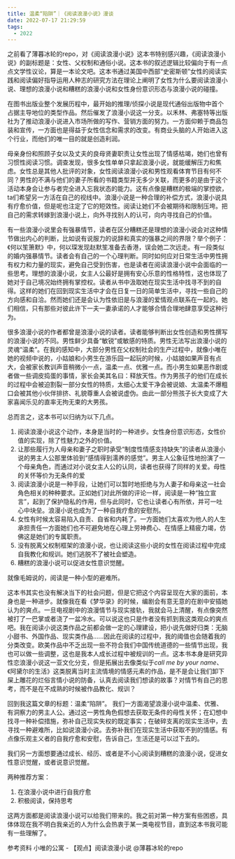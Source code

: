 ```yaml
---
title: 温柔“陷阱”｜《阅读浪漫小说》漫谈
date: 2022-07-17 21:29:59
tags:
  - 2022
---
```


之前看了薄暮冰轮的repo，对《阅读浪漫小说》这本书特别感兴趣，《阅读浪漫小说》的副标题是：女性、父权制和通俗小说。这本书的叙述逻辑比较偏向于有一点点文学性议论，算是一本论文吧。这本书通过美国中西部“史密斯顿”女性的阅读实践和阅读偏好指导运用人种志的研究方法在理论上阐明了女性为什么要阅读浪漫小说、理想的浪漫小说和糟糕的浪漫小说和女性身份意识形态与浪漫小说的碰撞。

在图书出版业整个发展历程中，最开始的推理/侦探小说是现代通俗出版物中首个占据主导地位的类型作品。然后催发了浪漫小说这一分支。以禾林、弗塞特等出版社为了推动浪漫小说进入市场所做的写作、营销方面的努力。一方面仰赖于商品包装和宣传，一方面也是得益于女性信念和需求的改变。有商业头脑的人开始进入这个行业，而他们的唯一目的就是创造利润。

母亲身份和照顾子女以及丈夫的良母贤妻职责让女性出现了情感枯竭，她们也曾有习惯性阅读习惯。调查发现，很多女性单单只拿起浪漫小说，就能缓解压力和焦虑。女性总是其他人批评的对象，女性阅读浪漫小说和男性观看体育节目有何不同？男性的不满与他们的妻子所看的书籍类型并无多少关联，而更多的是由于这个活动本身会让参与者完全进入忘我状态的能力。这有点像是糟糕的极端的掌控欲，ta们希望另一方活在自己的视线中。浪漫小说是一种合理的补偿方式，浪漫小说具有疗愈价值，但是呢也注定了它的短效性。阅读让她们不会被期待和限制压垮。把自己的需求转嫁到浪漫小说上，向外寻找别人的认可，向内寻找自己的价值。

有一些浪漫小说里会有强暴情节，读者在区分糟糕还是理想的浪漫小说会对这种情节做出内心的判断，比如说有说服力的说辞和真实的强暴之间的界限？举个例子：《何以笙箫默》中，何以琛发现赵默笙准备去香港，误会她二次远走。有一段类似的婚内强暴情节。读者会有自己的一个心理判断。同时如何应对日常生活中男性拥有权力和力量的现实，避免自己受到伤害，也是读者在阅读浪漫小说中会面临的一些思考。理想的浪漫小说，女主人公最好是拥有安心乐意的性格特性，这也体现了她对于自己境况始终拥有掌控权。读者从书中汲取她在现实生活中找寻不到的自得。这样的她们在回到现实生活中才会在日复一日的简单生活中，寻找一些自己的方向感和自洽。然而她们还是会认为性依旧是与浪漫的爱情观点联系在一起的。她们相信，只有那些对彼此许下一夫一妻承诺的人才能够合情合理地肆意享受这种行为。

很多浪漫小说的作者都曾是浪漫小说的读者。读者能够判断出女性创造和男性撰写的浪漫小说的不同。男性鲜少具备“敏锐”或敏感的特质。男性无法写出浪漫小说的灵魂“温柔”。在我的感知中，大部分男性在父权制社会的生产过程中，就像小唯在她的视频中说的，小姑娘和小男生在游乐园一起玩的时候，小姑娘如果声音有点大，会被家长教训声音稍微小一点，温柔一点、优雅一点。而小男生如果恶作剧或者做一些调皮捣蛋的事情，家长会美其名曰：释放天性。作为男孩子的他们在成长的过程中会被迫割裂一部分女性的特质，太细心太爱干净会被说娘、太温柔不爆粗口会被其他小伙伴排挤、礼貌尊重人会被说虚伪。由此一部分熊孩子长大变成了大家喜闻乐见的直率无拘无束的大男孩。

总而言之，这本书可以归纳为以下几点。
1. 阅读浪漫小说这个动作，本身是当时的一种进步。女性身份意识形态，女性价值的实现，除了性魅力之外的价值。
2. 让那些履行为人母亲和妻子之职时承受“制度性情感支持缺失”的读者从浪漫小说的男主人公那里体验到“感情得到濡养的感觉”。男主人公象征性地扮演了一个母亲角色，而通过对小说女主人公的认同，读者也获得了同样的关爱。母性的关怀等价为无条件的爱
3. 阅读浪漫小说是一种手段，让她们可以暂时地拒绝与为人妻子和母亲这一社会角色相关的种种要求。正如她们对此所做的评论一样，阅读是一种“独立宣言”，起到了保护隐私的作用，但与此同时，它也让读者心有所依，并可一吐心中块垒。浪漫小说也成为了一种自我疗愈的安慰剂。
4. 女性有时候太容易陷入自责、自省和内耗了。一方面她们太喜欢为他人的人生承担责任一方面她们也不可避免地在心理上劳神费心、在情感上精疲力竭，仿佛这是她们的专属职责。
5. 没有脱离父权制框架的浪漫小说，也让阅读这些小说的女性在阅读过程中完成自我教化和规训。她们逃脱不了被社会塑造。
6. 糟糕的浪漫小说可以促进女性意识觉醒。

就像毛姆说的，阅读是一种小型的避难所。

这本书其实也没有解决当下的社会问题，但是它把这个内容呈现在大家的面前，本身也是一种进步。就像我在看《梦华录》的时候，编剧会有意无意的在剧中安插她认为的爽点。一旦电视剧中的浪漫情节与现实接轨，我就会马上清醒，有点像突然被打了一巴掌或者浇了一盆冷水。可以说这也只是作者没有抓到我这类观众的爽点吧。我在阅读小说这类作品之前都会做一定的心理建设，把小说先做好归类：无脑小甜书、外国作品、现实类作品......因此在阅读的过程中，我的阈值也会随着我的分类改变。欧美作品中不乏出现一些不符合我们中国传统道德的一些情节出现，我也可以做一些调整，这也是我本人成长过程中被规训的一点。这本书本身是研究异性恋浪漫小说这一亚文化分支，但是拓展出去像类似于*call me by your name*、《阿黛尔的生活》这类脱离当时主流情境的情感元素的作品，是不是会让我们卸下屎上雕花的烂俗言情小说的防备，认真去阅读我们想读的故事？对情节有自己的思考，而不是在不成熟的时候被作品教化、规训？

回到我这篇文章的标题：温柔“陷阱”。
我们一方面渴望浪漫小说中温柔、优雅、有洞察力的男主人公。通过这一男性角色假想去获取无条件的母性关怀；在幻想中找寻一种补偿措施，弥补自己现实失权的既定事实；在破碎支离的现实生活中，去寻找一种避难所，比如说浪漫小说。去弥补我们在现实生活中获取不到的情感。有点像乐观主义者的自我疗愈和安慰，告诉自己，生活还是可以过下去的。

我们另一方面想要通过成长、经历、或者是不小心阅读到糟糕的浪漫小说，促进女性意识觉醒，或者说意识觉醒。

两种推荐方案：
1. 在浪漫小说中进行自我疗愈
2. 积极阅读，保持思考

这两方面都是阅读浪漫小说可以给我们带来的。我之前对第一种方案有些困惑，具体体现在我不明白我亲近的人为什么会热衷于某一类电视节目，直到这本书我可能有一些理解了。



参考资料
小唯的公寓 - 【观点】阅读浪漫小说
@薄暮冰轮的repo